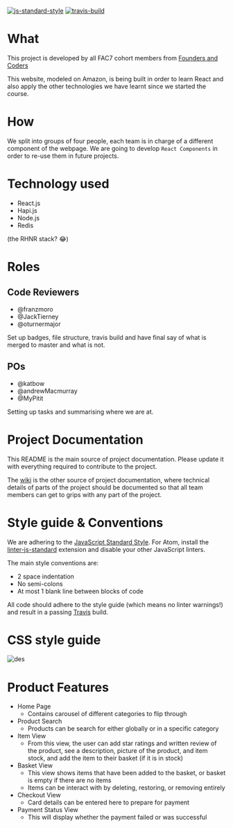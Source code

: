 [![js-standard-style](https://img.shields.io/badge/code%20style-standard-brightgreen.svg)](http://standardjs.com/)
[![travis-build](https://travis-ci.org/FAC7/amazon2.0.svg?branch=master)](https://travis-ci.org/FAC7/amazon2.0)

# What

This project is developed by all FAC7 cohort members from [Founders and
Coders](http://www.foundersandcoders.com/)

This website, modeled on Amazon, is being built in order to learn React and also
apply the other technologies we have learnt since we started the course.

# How

We split into groups of four people, each team is in charge of a different
component of the webpage. We are going to develop ```React Components``` in
order to re-use them in future projects.

# Technology used

* React.js
* Hapi.js
* Node.js
* Redis

(the RHNR stack? :joy:)

# Roles
## Code Reviewers

* @franzmoro
* @JackTierney
* @oturnermajor

Set up badges, file structure, travis build and have final say of what is merged
to master and what is not.

## POs

* @katbow
* @andrewMacmurray
* @MyPitit

Setting up tasks and summarising where we are at.

# Project Documentation

This README is the main source of project documentation. Please update it with
everything required to contribute to the project.

The [wiki](https://github.com/FAC7/amazon2.0/wiki) is the other source of
project documentation, where technical details of parts of the project should be
documented so that all team members can get to grips with any part of the
project.

# Style guide & Conventions

We are adhering to the [JavaScript Standard
Style](https://github.com/feross/standard). For Atom, install the
[linter-js-standard](https://atom.io/packages/linter-js-standard) extension and
disable your other JavaScript linters.

The main style conventions are:
* 2 space indentation
* No semi-colons
* At most 1 blank line between blocks of code

All code should adhere to the style guide (which means no linter warnings!) and
result in a passing [Travis](https://travis-ci.org/FAC7/amazon2.0) build.

# CSS style guide

![des](https://cloud.githubusercontent.com/assets/2573931/13844160/e7efdbb2-ec2f-11e5-8869-ab5843efde22.png)

# Product Features

* Home Page
  * Contains carousel of different categories to flip through
* Product Search
  * Products can be search for either globally or in a specific category
* Item View
  * From this view, the user can add star ratings and written review of the
  product, see a description, picture of the product, and item stock, and add
  the item to their basket (if it is in stock)
* Basket View
  * This view shows items that have been added to the basket, or basket is empty
  if there are no items
  * Items can be interact with by deleting, restoring, or removing entirely
* Checkout View
  * Card details can be entered here to prepare for payment
* Payment Status View
  * This will display whether the payment failed or was successful

